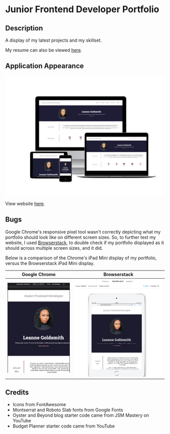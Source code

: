 # Junior Frontend Developer Portfolio

## Description

A display of my latest projects and my skillset.

My resume can also be viewed [here](https://leannecodes.github.io/junior-dev-portfolio/assets/Leanne%20Goldsmith%20-%20Frontend%20Developer.pdf).

## Application Appearance
![Website responsive across multiple devices](./assets/mockup.jpg)

View website [here](https://leannecodes.github.io/junior-dev-portfolio/).

## Bugs

Google Chrome's responsive pixel tool wasn't correctly depicting what my portfolio should look like on different screen sizes. So, to further test my website, I used [Browserstack](https://www.browserstack.com/responsive), to double check if my portfolio displayed as it should across multiple screen sizes, and it did.

Below is a comparison of the Chrome's iPad Mini display of my portfolio, versus the Browserstack iPad Mini display.

| Google Chrome | Browserstack |
|---|---|
|![Chrome](./assets/chrome.png) | ![Browserstack](./assets/browserstack.png) |

## Credits

- Icons from FontAwesome
- Montserrat and Roboto Slab fonts from Google Fonts
- Oyster and Beyond blog starter code came from JSM Mastery on YouTube
- Budget Planner starter code came from YouTube